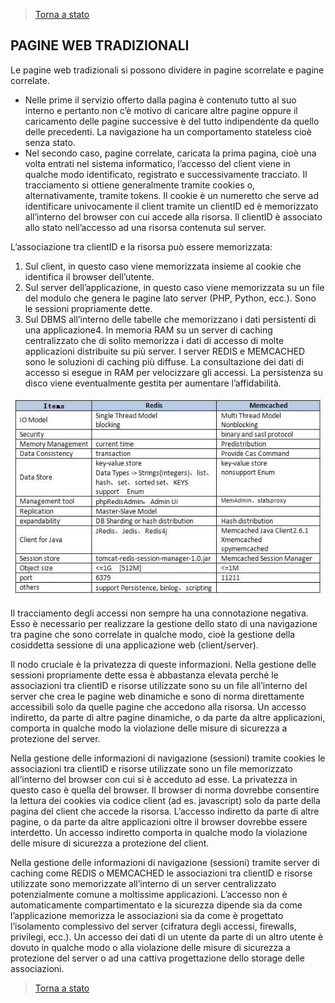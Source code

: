 >[Torna a stato](state.md)

## **PAGINE WEB TRADIZIONALI** 

Le pagine web tradizionali si possono dividere in pagine scorrelate e pagine correlate. 
-	Nelle prime il servizio offerto dalla pagina è contenuto tutto al suo interno e pertanto non c’è motivo di caricare altre pagine oppure il caricamento delle pagine successive è del tutto indipendente da quello delle precedenti. La navigazione ha un comportamento stateless cioè senza stato. 
-	Nel secondo caso, pagine correlate, caricata la prima pagina, cioè una volta entrati nel sistema informatico, l’accesso del client viene in qualche modo identificato, registrato e successivamente tracciato. Il tracciamento si ottiene generalmente tramite cookies o, alternativamente, tramite tokens. Il cookie è un numeretto che serve ad identificare univocamente il client tramite un clientID ed è memorizzato all’interno del browser con cui accede alla risorsa. Il clientID è associato allo stato nell’accesso ad una risorsa contenuta sul server.

L’associazione tra clientID e la risorsa può essere memorizzata:
1.	Sul client, in questo caso viene memorizzata insieme al cookie che identifica il browser dell’utente.
2.	Sul server dell’applicazione, in questo caso viene memorizzata su un file del modulo che genera le pagine lato server (PHP, Python, ecc.). Sono le sessioni propriamente dette.
3.	Sul DBMS all’interno delle tabelle che memorizzano i dati persistenti di una applicazione4.	In memoria RAM su un server di caching centralizzato che di solito memorizza i dati di accesso di molte applicazioni distribuite su più server. I server REDIS e MEMCACHED sono le soluzioni di caching più diffuse. La consultazione dei dati di accesso si esegue in RAM per velocizzare gli accessi. La persistenza su disco viene eventualmente gestita per aumentare l’affidabilità.

![redis](redis.jpg)

Il tracciamento degli accessi non sempre ha una connotazione negativa. Esso è necessario per realizzare la gestione dello stato di una navigazione tra pagine che sono correlate in qualche modo, cioè la gestione della cosiddetta sessione di una applicazione web (client/server). 

Il nodo cruciale è la privatezza di queste informazioni.
Nella gestione delle sessioni propriamente dette essa è abbastanza elevata perché le associazioni tra clientID e risorse utilizzate sono su un file all’interno del server che crea le pagine web dinamiche e sono di norma direttamente accessibili solo da quelle pagine che accedono alla risorsa. Un accesso indiretto, da parte di altre pagine dinamiche, o da parte da altre applicazioni, comporta in qualche modo la violazione delle misure di sicurezza a protezione del server.

Nella gestione delle informazioni di navigazione (sessioni) tramite cookies le associazioni tra clientID e risorse utilizzate sono un file memorizzato all’interno del browser con cui si è acceduto ad esse. La privatezza in questo caso è quella del browser. Il browser di norma dovrebbe consentire la lettura dei cookies via codice client (ad es. javascript) solo da parte della pagina del client che accede la risorsa. L’accesso indiretto da parte di altre pagine, o da parte da altre applicazioni oltre il browser dovrebbe essere interdetto. Un accesso indiretto comporta in qualche modo la violazione delle misure di sicurezza a protezione del client.

Nella gestione delle informazioni di navigazione (sessioni) tramite server di caching come REDIS o MEMCACHED le associazioni tra clientID e risorse utilizzate sono memorizzate all’interno di un server centralizzato potenzialmente comune a moltissime applicazioni. L’accesso non è automaticamente compartimentato e la sicurezza dipende sia da come l’applicazione memorizza le associazioni sia da come è progettato l’isolamento complessivo del server (cifratura degli accessi, firewalls, privilegi, ecc.). Un accesso dei dati di un utente da parte di un altro utente è dovuto in qualche modo o alla violazione delle misure di sicurezza a protezione del server o ad una cattiva progettazione dello storage delle associazioni.
>[Torna a stato](state.md)
